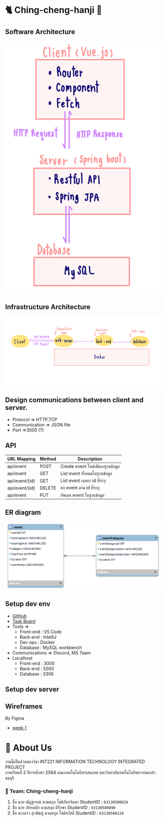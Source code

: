 # 🐈 Ching-cheng-hanji 🐁

## Software Architecture
![image](./software.png)
## Infrastructure Architecture
![image](./infra.png)
## Design communications between client and server.

- Protocol => HTTP,TCP
- Communication => JSON file
- Port =>3000 (?)

## API
| URL Mapping | Method | Description |
|-------------|--------|-------------|
| api/event | POST | Create event ใหม่เพิ่มลงฐานข้อมูล |
| api/event | GET | List event ทั้งหมดในฐานข้อมูล |
| api/event/{id} | GET | List event เฉพาะ id ที่ระบุ |
| api/event/{id} | DELETE | ลบ event ตาม id ที่ระบุ |
| api/event | PUT | อัพเดท event ในฐานข้อมูล |

## ER diagram
![image](./ER_diagram.png)

## Setup dev env
- [GitHub](https://github.com/pataradee/Ching-cheng-hanji.git)
- [Task Board](https://app.clickup.com/36721829/v/li/174788706)
- Tools => 
    - Front-end : VS Code
    - Back-end : IntelliJ
    - Dev ops : Docker
    - Database : MySQL workbench
- Communications => Discord, MS Team
- Localhost
    - Front-end : 3000
    - Back-end : 5000
    - Database : 3306

## Setup dev server


## Wireframes
By Figma
- [week 1](https://www.figma.com/proto/FFu7WiaBwzUe0KrRhRFeNy/Integrated?page-id=0%3A1&node-id=2%3A2&viewport=241%2C48%2C0.27&scaling=min-zoom&starting-point-node-id=2%3A2)

# 🎫 About Us
งานนี้เป็นส่วนของวิชา INT221 INFORMATION TECHNOLOGY INTEGRATED PROJECT <br/> ภาคเรียนที่ 2 ปีการศึกษา 2564 คณะเทคโนโลยีสารสนเทศ มหาวิทยาลัยเทคโนโลยีพระจอมเกล้าธนบุรี
### 🎫 Team: Ching-cheng-hanji
1. ชื่อ นาย ณัฏฐกรณ์ นามสกุล โชติภัทรจินดา StudentID : ```63130500029```
2. ชื่อ นาย ภัทรดนัย นามสกุล ดีรักษา StudentID : ```63130500090```
3. ชื่อ นางสาว สุวพิชญ์ นามสกุล  โชติสวัสดิ์ StudentID : ```63130500126```
